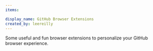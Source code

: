 ```yaml
---
items:

display_name: GitHub Browser Extensions
created_by: leereilly
---
```

Some useful and fun browser extensions to personalize your GitHub browser experience.
